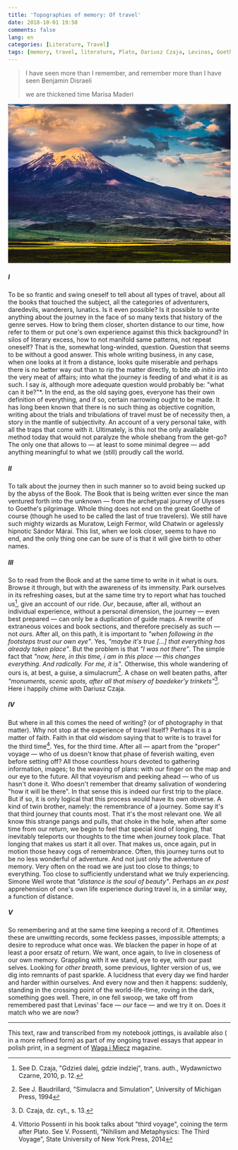 ```yaml
---
title: 'Topographies of memory: Of travel'
date: 2018-10-01 19:50
comments: false
lang: en
categories: [Literature, Travel]
tags: [memory, travel, literature, Plato, Dariusz Czaja, Levinas, Goethe, Disraeli, Bruce Chatwin, Sándor Márai, Muratow, Leigh Fermor, Baudrillard, Vittorio Possenti]
---
```


> I have seen more than I remember, and remember more than I have seen
> <span class="quote-author">Benjamin Disraeli</span>
>
> we are thickened time
> <span class="quote-author">Marisa Maderi</span>

![Mount Ararat, Turkey](/uploads/2018/10/Radek-Kozak-Mount-Ararat-Turkey.jpg "Mount Ararat, Turkey")

##### I

To be so frantic and swing oneself to tell about all types of travel, about all the books that
touched the subject, all the categories of adventurers, daredevils, wanderers, lunatics. Is it even
possible? Is it possible to write anything about the journey in the face of so many texts that
history of the genre serves. How to bring them closer, shorten distance to our time, how refer to
them or put one's own experience against this thick background? In silos of literary excess, how to
not manifold same patterns, not repeat oneself? That is the, somewhat long-winded, question.
Question that seems to be without a good answer. This whole writing business, in any case, when one
looks at it from a distance, looks quite miserable and perhaps there is no better way out than to
rip the matter directly, to bite *ab initio* into the very meat of affairs; into what the journey is
feeding of and what it *is* as such. I say *is*, although more adequate question would probably be:
"what can it be?"*. In the end, as the old saying goes, everyone has their own definition of
everything, and if so, certain narrowing ought to be made. It has long been known that there is no
such thing as objective cognition, writing about the trials and tribulations of travel must be of
necessity then, a story in the mantle of subjectivity. An account of a very personal take, with all
the traps that come with it. Ultimately, is this not the only available method today that would not
paralyze the whole shebang from the get-go? The only one that allows to — at least to some minimal
degree — add anything meaningful to what we (still) proudly call the world.

##### II

To talk about the journey then in such manner so to avoid being sucked up by the abyss of the Book.
The Book that is being written ever since the man ventured forth into the unknown — from the
archetypal journey of Ulysses to Goethe's pilgrimage. Whole thing does not end on the great Goethe
of course (though he used to be called the last of true travelers). We still have such mighty
wizards as Muratow, Leigh Fermor, wild Chatwin or agelessly hipnotic Sándor Márai. This list, when
we look closer, seems to have no end, and the only thing one can be sure of is that it will give
birth to other names.

##### III

So to read from the Book and at the same time to write in it what is ours. Browse it through, but
with the awareness of its immensity. Park ourselves in its refreshing oases, but at the same time
try to report what has touched us[^1], give an account of our ride. *Our*, because, after all,
without an individual experience, without a personal dimension, the journey — even best prepared —
can only be a duplication of guide maps. A rewrite of extraneous voices and book sections, and
therefore precisely as such — not *ours*. After all, on this path, it is important to *"when
following in the footsteps trust our own eye"*. Yes, *"maybe it's true [...] that everything has
already taken place"*. But the problem is that *"I was not there"*. The simple fact that *"now,
here, in this time, i am in this place — this changes everything. And radically. For me, it is"*.
Otherwise, this whole wandering of ours is, at best, a guise, a simulacrum[^2]. A chase on well beaten
paths, after *"monuments, scenic spots, after all that misery of baedeker'y trinkets"*[^3]. Here i
happily chime with Dariusz Czaja.

##### IV

But where in all this comes the need of writing? (or of photography in that matter). Why not stop at
the experience of travel itself? Perhaps it is a matter of faith. Faith in that old wisdom saying
that to write is to travel for the third time[^4]. Yes, for the third time. After all — apart from
the "proper" voyage — who of us doesn't know that phase of feverish waiting, even before setting
off? All those countless hours devoted to gathering information, images; to the weaving of plans:
with our finger on the map and our eye to the future. All that voyeurism and peeking ahead — who of
us hasn't done it. Who doesn't remember that dreamy salivation of wondering "how it will be there".
In that sense this is indeed our first trip to the place. But if so, it is only logical that this
process would have its own obverse. A kind of twin brother, namely: the remembrance of a journey.
Some say it's that third journey that counts most. That it's the most relevant one. We all know
this strange pangs and pulls, that choke in the hole, when after some time from our return, we begin
to feel that special kind of longing, that inevitably teleports our thoughts to the time when
journey took place. That longing that makes us start it all over. That makes us, once again, put in
motion those heavy cogs of remembrance. Often, this journey turns out to be no less wonderful of
adventure. And not just only the adventure of memory. Very often on the road we are just too close
to things; to everything. Too close to sufficiently understand what we truly experiencing. Simone
Weil wrote that *"distance is the soul of beauty"*. Perhaps an *ex post* apprehension of one's own
life experience during travel is, in a similar way, a function of distance.

##### V

So remembering and at the same time keeping a record of it. Oftentimes these are unwitting records,
some feckless passes, impossible attempts; a desire to reproduce what once was. We blacken the paper
in hope of at least a poor ersatz of return. We want, once again, to live in closeness of our own
memory. Grappling with it we stand, eye to eye, with our past selves. Looking for *other breath*,
some previous, lighter version of us, we dig into remnants of past sparkle. A lucidness that every
day we find harder and harder within ourselves. And every now and then it happens: suddenly,
standing in the crossing point of the world-life-time, roving in the dark, something goes well.
There, in one fell swoop, we take off from remembered past that Levinas' face — *our* face — and
we try it on. Does it match who we are now?

---

<p class="no-indent italic">This text, raw and transcribed from my notebook jottings, is available
also ( in a more refined form) as part of my ongoing travel essays that appear in polish print, in a
segment of <a href="http://alpha.bn.org.pl/record=b1300628*en" title="Waga i Miecz">Waga i Miecz</a>
magazine.</p>

[^1]: See D. Czaja, "Gdzieś dalej, gdzie indziej", trans. auth., Wydawnictwo Czarne, 2010, p. 12.

[^2]: See J. Baudrillard, "Simulacra and Simulation", University of Michigan Press, 1994

[^3]: D. Czaja, dz. cyt., s. 13.

[^4]: Vittorio Possenti in his book talks about "third voyage", coining the term after Plato. See V. Possenti, “Nihilism and Metaphysics: The Third Voyage”, State University of New York Press, 2014

